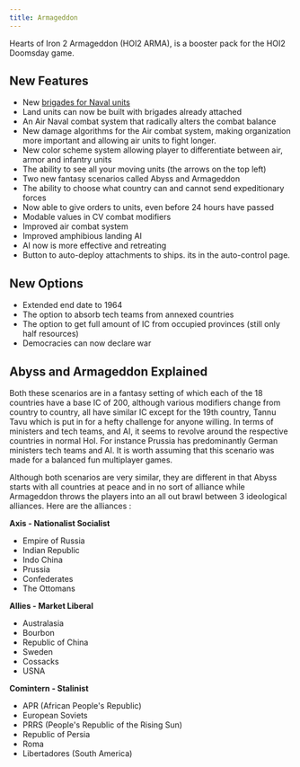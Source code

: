 ```yaml
---
title: Armageddon
---
```

Hearts of Iron 2 Armageddon (HOI2 ARMA), is a booster pack for the HOI2
Doomsday game.

##  New Features 

-   New [brigades for Naval
    units](/wiki/Brigade_Strategy_Guide#Naval_Brigades "Brigade Strategy Guide")
-   Land units can now be built with brigades already attached
-   An Air Naval combat system that radically alters the combat balance
-   New damage algorithms for the Air combat system, making organization
    more important and allowing air units to fight longer.
-   New color scheme system allowing player to differentiate between
    air, armor and infantry units
-   The ability to see all your moving units (the arrows on the top
    left)
-   Two new fantasy scenarios called Abyss and Armageddon
-   The ability to choose what country can and cannot send expeditionary
    forces
-   Now able to give orders to units, even before 24 hours have passed
-   Modable values in CV combat modifiers
-   Improved air combat system
-   Improved amphibious landing AI
-   AI now is more effective and retreating
-   Button to auto-deploy attachments to ships. its in the auto-control
    page.

##  New Options 

-   Extended end date to 1964
-   The option to absorb tech teams from annexed countries
-   The option to get full amount of IC from occupied provinces (still
    only half resources)
-   Democracies can now declare war

##  Abyss and Armageddon Explained 

Both these scenarios are in a fantasy setting of which each of the 18
countries have a base IC of 200, although various modifiers change from
country to country, all have similar IC except for the 19th country,
Tannu Tavu which is put in for a hefty challenge for anyone willing. In
terms of ministers and tech teams, and AI, it seems to revolve around
the respective countries in normal HoI. For instance Prussia has
predominantly German ministers tech teams and AI. It is worth assuming
that this scenario was made for a balanced fun multiplayer games.

Although both scenarios are very similar, they are different in that
Abyss starts with all countries at peace and in no sort of alliance
while Armageddon throws the players into an all out brawl between 3
ideological alliances. Here are the alliances :

**Axis - Nationalist Socialist**

-   Empire of Russia
-   Indian Republic
-   Indo China
-   Prussia
-   Confederates
-   The Ottomans

**Allies - Market Liberal**

-   Australasia
-   Bourbon
-   Republic of China
-   Sweden
-   Cossacks
-   USNA

**Comintern - Stalinist**

-   APR (African People's Republic)
-   European Soviets
-   PRRS (People's Republic of the Rising Sun)
-   Republic of Persia
-   Roma
-   Libertadores (South America)
